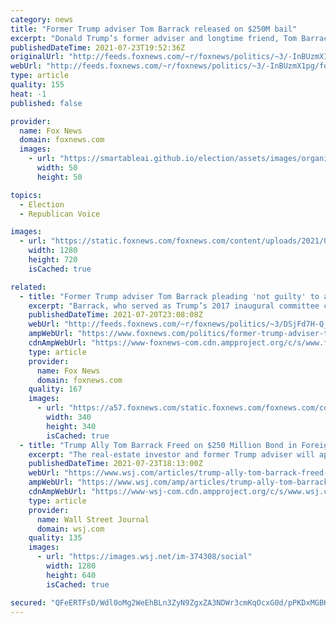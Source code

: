 ```yaml
---
category: news
title: "Former Trump adviser Tom Barrack released on $250M bail"
excerpt: "Donald Trump’s former adviser and longtime friend, Tom Barrack, was released from federal jail Friday on a $250 million bail."
publishedDateTime: 2021-07-23T19:52:36Z
originalUrl: "http://feeds.foxnews.com/~r/foxnews/politics/~3/-InBUzmX1pg/former-trump-adviser-tom-barrack-released-on-250m-bail"
webUrl: "http://feeds.foxnews.com/~r/foxnews/politics/~3/-InBUzmX1pg/former-trump-adviser-tom-barrack-released-on-250m-bail"
type: article
quality: 155
heat: -1
published: false

provider:
  name: Fox News
  domain: foxnews.com
  images:
    - url: "https://smartableai.github.io/election/assets/images/organizations/foxnews.com-50x50.jpg"
      width: 50
      height: 50

topics:
  - Election
  - Republican Voice

images:
  - url: "https://static.foxnews.com/foxnews.com/content/uploads/2021/07/AP21201694396080.jpg"
    width: 1280
    height: 720
    isCached: true

related:
  - title: "Former Trump adviser Tom Barrack pleading 'not guilty' to acting as UAE agent: attorney"
    excerpt: "Barrack, who served as Trump’s 2017 inaugural committee chair, was arrested and charged on Tuesday with being an agent of the United Arab Emirates between April 2016 and April 2018."
    publishedDateTime: 2021-07-20T23:08:08Z
    webUrl: "http://feeds.foxnews.com/~r/foxnews/politics/~3/DSjFd7H-Q_A/former-trump-adviser-tom-barrack-pleading-not-guilty-united-arab-emirates-agent"
    ampWebUrl: "https://www.foxnews.com/politics/former-trump-adviser-tom-barrack-pleading-not-guilty-united-arab-emirates-agent.amp"
    cdnAmpWebUrl: "https://www-foxnews-com.cdn.ampproject.org/c/s/www.foxnews.com/politics/former-trump-adviser-tom-barrack-pleading-not-guilty-united-arab-emirates-agent.amp"
    type: article
    provider:
      name: Fox News
      domain: foxnews.com
    quality: 167
    images:
      - url: "https://a57.foxnews.com/static.foxnews.com/foxnews.com/content/uploads/2020/05/340/340/marta.jpg?ve=1&tl=1"
        width: 340
        height: 340
        isCached: true
  - title: "Trump Ally Tom Barrack Freed on $250 Million Bond in Foreign-Agent Case"
    excerpt: "The real-estate investor and former Trump adviser will appear in federal court Monday on charges that he acted as a U.A.E. foreign agent and lied to federal investigators."
    publishedDateTime: 2021-07-23T18:13:00Z
    webUrl: "https://www.wsj.com/articles/trump-ally-tom-barrack-freed-on-250-million-bond-in-foreign-agent-case-11627067586"
    ampWebUrl: "https://www.wsj.com/amp/articles/trump-ally-tom-barrack-freed-on-250-million-bond-in-foreign-agent-case-11627067586"
    cdnAmpWebUrl: "https://www-wsj-com.cdn.ampproject.org/c/s/www.wsj.com/amp/articles/trump-ally-tom-barrack-freed-on-250-million-bond-in-foreign-agent-case-11627067586"
    type: article
    provider:
      name: Wall Street Journal
      domain: wsj.com
    quality: 135
    images:
      - url: "https://images.wsj.net/im-374308/social"
        width: 1280
        height: 640
        isCached: true

secured: "QFeERTFsD/Wdl0oMg2WeEhBLn3ZyN9ZgxZA3NDWr3cmKqOcxG0d/pPKDxMGBKSOObtiOu+rDROsKhibK6w2YSSHKg6FJp6zPo515CUTsXMnnqmSHDXHmo4ipChn6LYdcC1SadyJj5apyf+H8YXk0oB8yKi6Wgznz6IXLCNVdP9iLFX8qmQxE5z9tdDKho8q9CwO50iJ3HYj871wc4OVEQX87HrxTN3DEHIwfYflF8OGaib7xriUveb9ALHmyFx+xUIqx9NstK0XeecW38OgWto60FgM2fQr+b1HB1kNlGMZTobrpK3o8oLJkSMsfsv/ojkUq/fIelMXXeyQotAcdA/ms4dswSNz3tkdFG/bZxyA=;OGHYMjF+xC2KgR0UuSxiXQ=="
---
```


